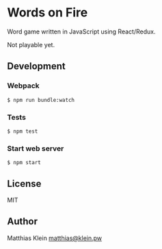 Words on Fire
=============

Word game written in JavaScript using React/Redux.

Not playable yet.

## Development

### Webpack

```
$ npm run bundle:watch
```

### Tests

```
$ npm test
```

### Start web server

```
$ npm start
```

## License

MIT

## Author

Matthias Klein <matthias@klein.pw>

